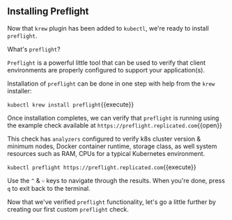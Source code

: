 ## Installing Preflight

Now that `krew` plugin has been added to `kubectl`, we're ready to install `preflight`. 

What's `preflight`?

`Preflight` is a powerful little tool that can be used to verify that client environments are properly configured to support your application(s).

Installation of `preflight` can be done in one step with help from the `krew` installer:

`kubectl krew install preflight`{{execute}}

Once installation completes, we can verify that `preflight` is running using the example check available at `https://preflight.replicated.com`{{open}}

This check has `analyzers` configured to verify k8s cluster version & minimum nodes, Docker container runtime, storage class, as well system resources such as RAM, CPUs for a typical Kubernetes environment.

`kubectl preflight https://preflight.replicated.com`{{execute}}

Use the `^` & `˅` keys to navigate through the results. When you're done, press `q` to exit back to the terminal.

Now that we've verified `preflight` functionality, let's go a little further by creating our first custom `preflight` check.
